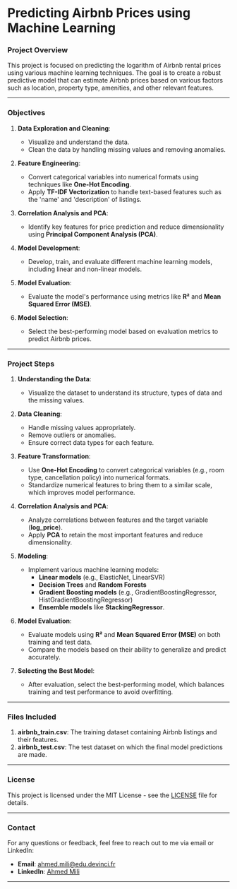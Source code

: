 # **Predicting Airbnb Prices using Machine Learning**

### **Project Overview**
This project is focused on predicting the logarithm of Airbnb rental prices using various machine learning techniques. The goal is to create a robust predictive model that can estimate Airbnb prices based on various factors such as location, property type, amenities, and other relevant features.

---

### **Objectives**
1. **Data Exploration and Cleaning**: 
   - Visualize and understand the data.
   - Clean the data by handling missing values and removing anomalies.

2. **Feature Engineering**:
   - Convert categorical variables into numerical formats using techniques like **One-Hot Encoding**.
   - Apply **TF-IDF Vectorization** to handle text-based features such as the 'name' and 'description' of listings.

3. **Correlation Analysis and PCA**:
   - Identify key features for price prediction and reduce dimensionality using **Principal Component Analysis (PCA)**.

4. **Model Development**:
   - Develop, train, and evaluate different machine learning models, including linear and non-linear models.

5. **Model Evaluation**:
   - Evaluate the model's performance using metrics like **R²** and **Mean Squared Error (MSE)**.

6. **Model Selection**:
   - Select the best-performing model based on evaluation metrics to predict Airbnb prices.

---

### **Project Steps**
1. **Understanding the Data**:
   - Visualize the dataset to understand its structure, types of data and the missing values.
  

2. **Data Cleaning**:
   - Handle missing values appropriately.
   - Remove outliers or anomalies.
   - Ensure correct data types for each feature.

3. **Feature Transformation**:
   - Use **One-Hot Encoding** to convert categorical variables (e.g., room type, cancellation policy) into numerical formats.
   - Standardize numerical features to bring them to a similar scale, which improves model performance.

4. **Correlation Analysis and PCA**:
   - Analyze correlations between features and the target variable (**log_price**).
   - Apply **PCA** to retain the most important features and reduce dimensionality.

5. **Modeling**:
   - Implement various machine learning models:
     - **Linear models** (e.g., ElasticNet, LinearSVR)
     - **Decision Trees** and **Random Forests**
     - **Gradient Boosting models** (e.g., GradientBoostingRegressor, HistGradientBoostingRegressor)
     - **Ensemble models** like **StackingRegressor**.

6. **Model Evaluation**:
   - Evaluate models using **R²** and **Mean Squared Error (MSE)** on both training and test data.
   - Compare the models based on their ability to generalize and predict accurately.

7. **Selecting the Best Model**:
   - After evaluation, select the best-performing model, which balances training and test performance to avoid overfitting.

---

### **Files Included**
1. **airbnb_train.csv**: The training dataset containing Airbnb listings and their features.
2. **airbnb_test.csv**: The test dataset on which the final model predictions are made.

---

### **License**
This project is licensed under the MIT License - see the [LICENSE](LICENSE) file for details.

---

### **Contact**
For any questions or feedback, feel free to reach out to me via email or LinkedIn:

- **Email**: [ahmed.mili@edu.devinci.fr](mailto:ahmed.mili@edu.devinci.fr)
- **LinkedIn**: [Ahmed Mili](https://www.linkedin.com/in/ahmedmili/)

---
